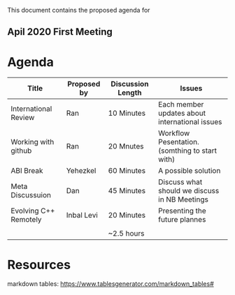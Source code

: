 This document contains the proposed agenda for

## Apil 2020 First Meeting ##

Agenda
======

| Title                | Proposed by | Discussion Length | Issues                                         |
|----------------------|-------------|-------------------|------------------------------------------------|
| International Review | Ran         | 10 Minutes        | Each member updates about international issues |
| Working with github  | Ran         | 20 Mnutes         | Workflow Pesentation. (somthing to start with) |
| ABI Break            | Yehezkel    | 60 Minutes        | A possible solution                            |
| Meta Discussuion     | Dan         | 45 Minutes        | Discuss what should we discuss in NB Meetings  |
| Evolving C++ Remotely| Inbal Levi  | 20 Minutes        | Presenting the future plannes                  |
|                      |             |                   |                                                |
|                      |             | ~2.5 hours        |                                                |



# Resources
markdown tables: https://www.tablesgenerator.com/markdown_tables#
